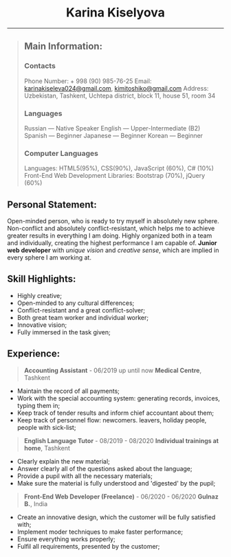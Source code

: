 # <center>Karina Kiselyova</center>
---
> ## Main Information:
> ### Contacts
> Phone Number: + 998 (90) 985-76-25
> Email: karinakiseleva024@gmail.com, kimitoshiko@gmail.com
> Address: Uzbekistan, Tashkent, Uchtepa district, block 11, house 51, room 34
> ### Languages
> Russian — Native Speaker
> English — Upper-Intermediate (B2)
> Spanish — Beginner
> Japanese — Beginner
> Korean — Beginner
> ### Computer Languages
> Languages: HTML5(95%), CSS(90%), JavaScript (60%), C# (10%)
> Front-End Web Development Libraries: Bootstrap (70%), jQuery (60%)

## Personal Statement:
Open-minded person, who is ready to try myself in absolutely new sphere. Non-conflict and absolutely conflict-resistant, which helps me to achieve greater results in everything I am doing. Highly organized both in a team and individually, creating the highest performance I am capable of.  **Junior web developer** with _unique vision_ and _creative sense_, which are implied in every sphere I am working at. 


## Skill Highlights:
* Highly creative;
* Open-minded to any cultural differences;
* Conflict-resistant and a great conflict-solver;
* Both great team worker and individual worker;
* Innovative vision;
* Fully immersed in the task given;

## Experience:
> **Accounting Assistant** - 06/2019 up until now
> **Medical Centre**, Tashkent
* Maintain the record of all payments;
* Work with the special accounting system: generating records, invoices, typing them in;
* Keep track of tender results and inform chief accountant about them;
* Keep track of personnel flow: newcomers. leavers, holiday people, people with sick-list;
> **English Language Tutor** - 08/2019 - 08/2020
> **Individual trainings at home**, Tashkent
* Clearly explain the new material;
* Answer clearly all of the questions asked about the language;
* Provide a pupil with all the necessary materials;
* Make sure the material is fully understood and 'digested' by the pupil;
> **Front-End Web Developer (Freelance)** - 06/2020 - 06/2020
> **Gulnaz B.**, India
* Create an innovative design, which the customer will be fully satisfied with;
* Implement moder techniques to make faster performance;
* Ensure everything works properly;
* Fulfil all requirements, presented by the customer;